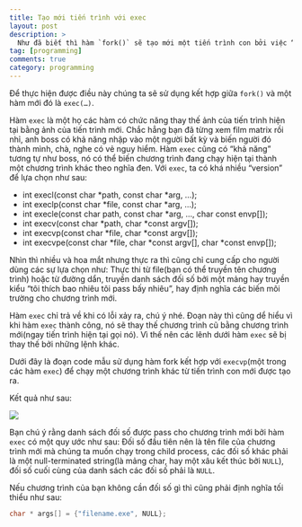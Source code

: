 ```yaml
---
title: Tạo mới tiến trình với exec
layout: post
description: >
  Như đã biết thì hàm `fork()` sẽ tạo mới một tiến trình con bởi việc “sao chép” lại tiến trình cha. Nghĩa là nó sẽ thực thi lại chính chương trình cha đã tạo ra nó, kiểu như cha nào con nấy. Nhưng thực tế không phải lúc nào chúng ta cũng muốn “cha nào con nấy”, đôi lúc thì con sinh ra phải giống “ông hàng xóm” chứ :)). Bài viết này mình sẽ hướng dẩn cách tạo mới tiến trình con rồi thực thi mới một chương trình khác thay vì thực thi lại chương trình cha đã tạo ra nó.
tag: [programming]
comments: true
category: programming
---
```


Để thực hiện được điều này chúng ta sẽ sử dụng kết hợp giữa `fork()` và một hàm mới đó là `exec(…)`.

Hàm `exec` là một họ các hàm có chức năng thay thế ảnh của tiến trình hiện tại bằng ảnh của tiến trình mới. Chắc hẳng bạn đã từng xem film matrix rồi nhỉ, anh boss có khả năng nhập vào một người bất kỳ và biến người đó thành mình, chà, nghe có vẻ nguy hiểm. Hàm `exec` cũng có “khả năng” tương tự như boss, nó có thể biến chương trình đang chạy hiện tại thành một chương trình khác theo nghĩa đen. Với `exec`, ta có khá nhiều “version” để lựa chọn như sau:

* int execl(const char *path, const char *arg, …);
* int execlp(const char *file, const char *arg, …);
* int execle(const char path, const char *arg, …, char const envp[]);
* int execv(const char *path, char *const argv[]);
* int execvp(const char *file, char *const argv[]);
* int execvpe(const char *file, char *const argv[], char *const envp[]);

Nhìn thì nhiều và hoa mắt nhưng thực ra thì cũng chỉ cung cấp cho người dùng các sự lựa chọn như: Thực thi từ file(bạn có thể truyền tên chương trình) hoặc từ đường dẩn, truyền danh sách đối số bởi một mảng hay truyền kiểu “tôi thích bao nhiêu tôi pass bấy nhiêu”, hay định nghĩa các biến môi trường cho chương trình mới.

Hàm `exec` chỉ trả về khi có lỗi xảy ra, chú ý nhé. Đoạn này thì cũng dể hiểu vì khi hàm `exec` thành công, nó sẽ thay thế chương trình cũ bằng chương trình mới(ngay tiến trình hiện tại gọi nó). Vì thế nên các lênh dưới hàm `exec` sẽ bị thay thế bởi những lệnh khác.

Dưới đây là đoạn code mẫu sử dụng hàm fork kết hợp với `execvp`(một trong các hàm `exec`) để chạy một chương trình khác từ tiến trình con mới được tạo ra.

<div data-gist-id="517ab14cda50acc2821662a0a705978a"></div>

Kết quả như sau:

![](https://4.bp.blogspot.com/-h3urQv8H4jE/V3qeDomy4fI/AAAAAAAAO4g/7VV8Vt07Jtg0Hw4I6mUTVXhIM8920GdWQCLcB/s1600/fork%2526exec.png)

Bạn chú ý rằng danh sách đối số được pass cho chương trình mới bởi hàm `exec` có một quy ước như sau: Đối số đầu tiên nên là tên file của chương trình mới mà chúng ta muốn chạy trong child process, các đối số khác phải là một null-terminated string(là mảng char, hay một xâu kết thúc bởi `NULL`), đối số cuối cùng của danh sách các đối số phải là `NULL`.

Nếu chương trình của bạn không cần đối số gì thì cũng phải định nghĩa tối thiểu như sau:

```c
char * args[] = {"filename.exe", NULL};
```
